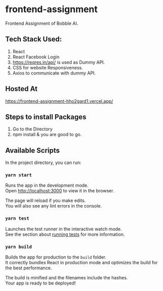 # frontend-assignment
Frontend Assignment of Bobble AI.

## Tech Stack Used:
1. React
2. React Facebook Login
3. https://reqres.in/api/ is used as Dummy API.
4. CSS for website Responsiveness.
5. Axios to communicate with dummy API.

## Hosted At
https://frontend-assignment-hho2gard1.vercel.app/

## Steps to install Packages
1. Go to the Directory
2. npm install & you are good to go.

## Available Scripts

In the project directory, you can run:

### `yarn start`

Runs the app in the development mode.<br />
Open [http://localhost:3000](http://localhost:3000) to view it in the browser.

The page will reload if you make edits.<br />
You will also see any lint errors in the console.

### `yarn test`

Launches the test runner in the interactive watch mode.<br />
See the section about [running tests](https://facebook.github.io/create-react-app/docs/running-tests) for more information.

### `yarn build`

Builds the app for production to the `build` folder.<br />
It correctly bundles React in production mode and optimizes the build for the best performance.

The build is minified and the filenames include the hashes.<br />
Your app is ready to be deployed!

